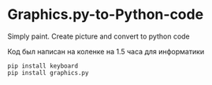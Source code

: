 # Graphics.py-to-Python-code
Simply paint. Create picture and convert to python code

Код был написан на коленке на 1.5 часа для информатики

```
pip install keyboard
pip install graphics.py
```
